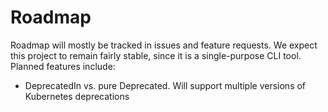# Roadmap

Roadmap will mostly be tracked in issues and feature requests. We expect this project to remain fairly stable, since it is a single-purpose CLI tool. Planned features include:

- DeprecatedIn vs. pure Deprecated. Will support multiple versions of Kubernetes deprecations
